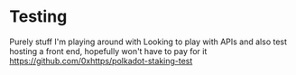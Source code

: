 # Testing
Purely stuff I'm playing around with
Looking to play with APIs and also test hosting a front end, hopefully won't have to pay for it
https://github.com/0xhttps/polkadot-staking-test
